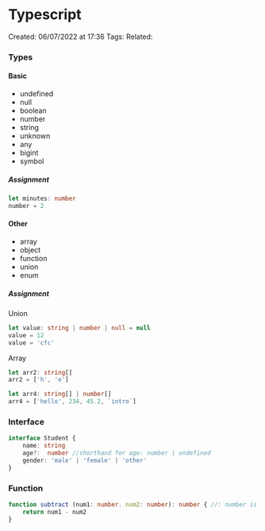 # Typescript
Created: 06/07/2022 at 17:36
Tags: 
Related:

### Types
#### Basic
- undefined
- null
- boolean
- number
- string
- unknown
- any
- bigint
- symbol

##### Assignment
```typescript
let minutes: number
number = 2
```

#### Other
- array
- object
- function
- union
- enum

##### Assignment
Union
```typescript
let value: string | number | null = null
value = 12
value = 'cfc'
```

Array
```typescript
let arr2: string[]
arr2 = ['h', 'e']

let arr4: string[] | number[]
arr4 = ['hello', 234, 45.2, `intro`]
```

### Interface
```typescript
interface Student {
	name: string
	age?:  number //shorthand for age: number | undefined
	gender: 'male' | 'female' | 'other'
}
```

### Function
```typescript
function subtract (num1: number. num2: number): number { //: number is return type
	return num1 - num2
}
```